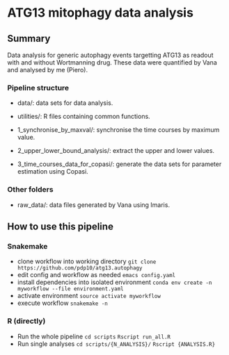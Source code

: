 
# ATG13 mitophagy data analysis


## Summary
Data analysis for generic autophagy events targetting ATG13 as readout with and without Wortmanning drug. These data were quantified by Vana and analysed by me (Piero).


### Pipeline structure

- data/: data sets for data analysis.

- utilities/: R files containing common functions.

- 1_synchronise_by_maxval/: synchronise the time courses by maximum value. 

- 2_upper_lower_bound_analysis/: extract the upper and lower values.

- 3_time_courses_data_for_copasi/: generate the data sets for parameter estimation using Copasi.


### Other folders

- raw_data/: data files generated by Vana using Imaris.



## How to use this pipeline

### Snakemake
- clone workflow into working directory
`git clone https://github.com/pdp10/atg13.autophagy`
- edit config and workflow as needed
`emacs config.yaml`
- install dependencies into isolated environment
`conda env create -n myworkflow --file environment.yaml`
- activate environment
`source activate myworkflow`
- execute workflow
`snakemake -n`

### R (directly)
- Run the whole pipeline
`cd scripts`
`Rscript run_all.R`
- Run single analyses
`cd scripts/{N_ANALYSIS}/`
`Rscript {ANALYSIS.R}`
